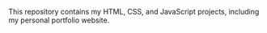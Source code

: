 This repository contains my HTML, CSS, and JavaScript projects, including my personal portfolio website.
